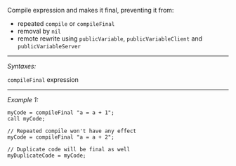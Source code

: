 Compile expression and makes it final, preventing it from:
* repeated `compile` or `compileFinal`
* removal by `nil`
* remote rewrite using `publicVariable`, `publicVariableClient` and `publicVariableServer`


---
*Syntaxes:*

`compileFinal`  expression

---
*Example 1:*

```sqf
myCode = compileFinal "a = a + 1";
call myCode;
 
// Repeated compile won't have any effect
myCode = compileFinal "a = a + 2";

// Duplicate code will be final as well
myDuplicateCode = myCode;
```